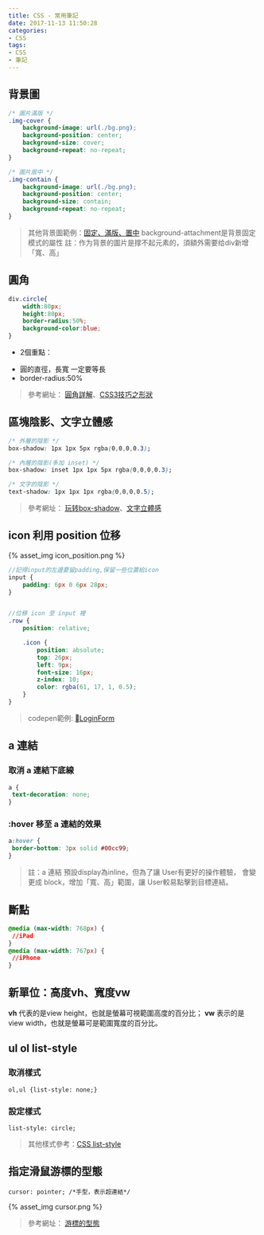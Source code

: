```yaml
---
title: CSS - 常用筆記
date: 2017-11-13 11:50:28
categories: 
- CSS
tags:
- CSS
- 筆記
---
```


## 背景圖

``` css
/* 圖片滿版 */
.img-cover {
    background-image: url(./bg.png);
    background-position: center;
    background-size: cover;
    background-repeat: no-repeat;
}

/* 圖片居中 */
.img-contain {
    background-image: url(./bg.png);
    background-position: center;
    background-size: contain;
    background-repeat: no-repeat;
}

```

> 其他背景圖範例：[固定、滿版、置中](https://codepen.io/Kanboo/pen/boKpwG)
> background-attachment是背景固定模式的屬性
註：作为背景的圖片是撑不起元素的，須額外需要给div新增「寬、高」

<!-- more -->

## 圓角

``` css
div.circle{
    width:80px;
    height:80px;
    border-radius:50%;
    background-color:blue;
}
```
+ 2個重點：
 - 圓的直徑，長寬 一定要等長
 - border-radius:50%

>參考網址： [圓角詳解](http://www.jianshu.com/p/7f46b8e29b1b)、[CSS3技巧之形狀](https://kknews.cc/zh-tw/news/aezgo8v.html)

## 區塊陰影、文字立體感

``` CSS
/* 外層的陰影 */
box-shadow: 1px 1px 5px rgba(0,0,0,0.3);

/* 內層的陰影(多加 inset) */
box-shadow: inset 1px 1px 5px rgba(0,0,0,0.3);

/* 文字的陰影 */
text-shadow: 1px 1px 1px rgba(0,0,0,0.5);
```

>參考網址： [玩转box-shadow](http://www.jianshu.com/p/18bdcd17b4f2)、[文字立體感](http://www.jianshu.com/p/34d8dcb75dd8)

## icon 利用 position 位移


{% asset_img icon_position.png %}

``` SCSS
//記得input的左邊要留padding,保留一些位置給icon
input {
    padding: 6px 0 6px 28px;
}


//位移 icon 至 input 裡
.row {
    position: relative;

    .icon {
        position: absolute;
        top: 26px;
        left: 9px;
        font-size: 16px;
        z-index: 10;
        color: rgba(61, 17, 1, 0.5);
    }
}
```

>codepen範例: [LoginForm](https://codepen.io/Kanboo/pen/ooKBYb)

## a 連結
### 取消 a 連結下底線

``` CSS
a {
 text-decoration: none;
}
```

### :hover 移至 a 連結的效果

``` CSS
a:hover {
 border-bottom: 3px solid #00cc99;
}
```

>註：a 連結 預設display為inline，但為了讓 User有更好的操作體驗，
會變更成 block，增加「寬、高」範圍，讓 User較易點擊到目標連結。

## 斷點

``` CSS
@media (max-width: 768px) {
 //iPad
}
@media (max-width: 767px) {
 //iPhone
}
```

## 新單位：高度vh、寬度vw

**vh** 代表的是view height，也就是螢幕可視範圍高度的百分比；
**vw** 表示的是view width，也就是螢幕可是範圍寬度的百分比。

## ul ol list-style

### 取消樣式
`ol,ul {list-style: none;}`

### 設定樣式
`list-style: circle;`

>其他樣式參考：[CSS list-style](http://www.w3school.com.cn/cssref/pr_list-style-type.asp)

## 指定滑鼠游標的型態
`cursor: pointer; /*手型，表示超連結*/`

{% asset_img cursor.png %}

>參考網址： [游標的型態](http://www.eion.com.tw/Blogger/?Pid=1117)

